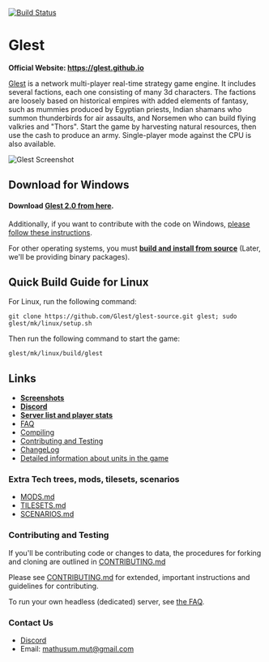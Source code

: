 [![Build Status](https://travis-ci.org/glest/glest-source.svg?branch=develop)](https://travis-ci.org/glest/glest-source)

# Glest

**Official Website: https://glest.github.io**

[Glest](https://glest.github.io) is a network multi-player real-time strategy game engine.
It includes several factions, each one consisting of many 3d characters. The factions are loosely
based on historical empires with added elements of fantasy, such as
mummies produced by Egyptian priests, Indian shamans who summon
thunderbirds for air assaults, and Norsemen who can build flying
valkries and "Thors". Start the game by harvesting natural resources,
then use the cash to produce an army. Single-player mode against the
CPU is also available.

![Glest Screenshot](https://glest.github.io/docs/assets/screenshots/screen147.jpg)

## Download for Windows

#### Download [Glest 2.0 from here](https://github.com/Glest/windows-installer/archive/2.0.zip).

Additionally, if you want
to contribute with the code on Windows, [please follow these
instructions](https://github.com/Glest/glest-source/blob/develop/mk/windows/README.md).

For other operating systems, you must [**build and install from
source**](https://github.com/Glest/glest-source/blob/develop/BUILD.md)
(Later, we'll be providing binary packages).

## Quick Build Guide for Linux

For Linux, run the following command:

    git clone https://github.com/Glest/glest-source.git glest; sudo glest/mk/linux/setup.sh

Then run the following command to start the game:

    glest/mk/linux/build/glest

## Links

* **[Screenshots](https://github.com/Glest/screenshots)**
* **[Discord](https://discord.gg/WaAaXS7)**
* **[Server list and player stats](http://master.glest.org)**
* [FAQ](https://glest.github.io/docs/faq.html)
* [Compiling](https://github.com/Glest/glest-source/blob/develop/BUILD.md)
* [Contributing and Testing](https://github.com/Glest/glest-source#contributing-and-testing)
* [ChangeLog](https://github.com/Glest/glest-source/blob/develop/ChangeLog.md)
* [Detailed information about units in the game](https://glest.github.io/docs)

### Extra Tech trees, mods, tilesets, scenarios

* [MODS.md](https://github.com/Glest/glest-data/blob/develop/MODS.md)
* [TILESETS.md](https://github.com/Glest/glest-data/blob/develop/TILESETS.md)
* [SCENARIOS.md](https://github.com/Glest/glest-data/blob/develop/SCENARIOS.md)

### Contributing and Testing

If you'll be contributing code or changes to data, the procedures for
forking and cloning are outlined in [CONTRIBUTING.md](https://github.com/Glest/glest-source/blob/develop/CONTRIBUTING.md)

Please see [CONTRIBUTING.md](https://github.com/Glest/glest-source/blob/develop/CONTRIBUTING.md)
for extended, important instructions and guidelines for contributing.

To run your own headless (dedicated) server, see [the FAQ](https://glest.github.io/docs/faq.html#headlessserver).

### Contact Us

* [Discord](https://discord.gg/WaAaXS7)
* Email: mathusum.mut@gmail.com
